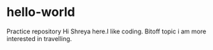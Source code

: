# hello-world
Practice repository
Hi Shreya here.I like coding.
Bitoff topic i am more interested in travelling.
